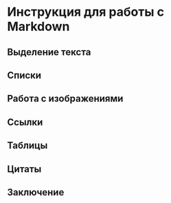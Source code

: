 # Инструкция для работы с Markdown

##  Выделение текста

## Списки

## Работа с изображениями 

## Ссылки

## Таблицы

## Цитаты

## Заключение                       